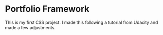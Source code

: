# Portfolio Framework
This is my first CSS project. I made this following a tutorial from Udacity and made a few adjustments.
